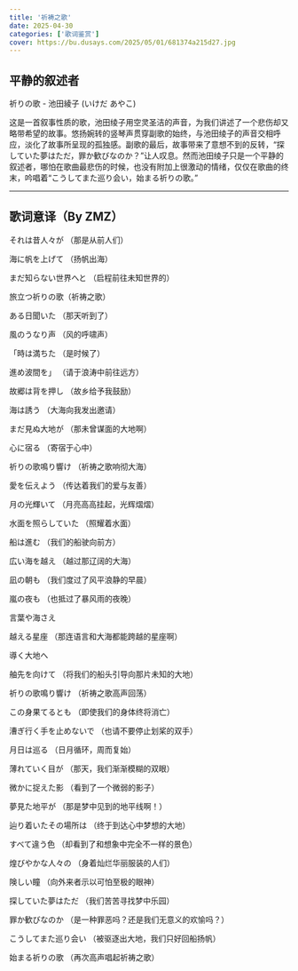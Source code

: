 ```yaml
---
title: '祈祷之歌'
date: 2025-04-30
categories: ['歌词鉴赏']
cover: https://bu.dusays.com/2025/05/01/681374a215d27.jpg
---
```


## 平静的叙述者

祈りの歌 - 池田綾子 (いけだ あやこ)

这是一首叙事性质的歌，池田绫子用空灵圣洁的声音，为我们讲述了一个悲伤却又略带希望的故事。悠扬婉转的竖琴声贯穿副歌的始终，与池田绫子的声音交相呼应，淡化了故事所呈现的孤独感。副歌的最后，故事带来了意想不到的反转，“探していた夢はただ，罪か歓びなのか？”让人叹息。然而池田绫子只是一个平静的叙述者，哪怕在歌曲最悲伤的时候，也没有附加上很激动的情绪，仅仅在歌曲的终末，吟唱着“こうしてまた巡り会い，始まる祈りの歌。”

----

## 歌词意译（By ZMZ）

それは昔人々が  （那是从前人们）

海に帆を上げて    （扬帆出海）

まだ知らない世界へと （启程前往未知世界的） 

旅立つ祈りの歌（祈祷之歌）

ある日聞いた     （那天听到了）

風のうなり声     （风的呼啸声）

「時は満ちた      （是时候了）

進め波間を」       （请于浪涛中前往远方）

故郷は背を押し      （故乡给予我鼓励）

海は誘う                  （大海向我发出邀请）

まだ見ぬ大地が        （那未曾谋面的大地啊）

心に宿る                      （寄宿于心中）

祈りの歌鳴り響け        （祈祷之歌响彻大海）

愛を伝えよう                   （传达着我们的爱与友善）

月の光輝いて                     （月亮高高挂起，光辉熠熠）

水面を照らしていた            （照耀着水面）

船は進む                                  （我们的船驶向前方）

広い海を越え                           （越过那辽阔的大海）

凪の朝も                           （我们度过了风平浪静的早晨）

嵐の夜も                             （也抵过了暴风雨的夜晚）

言葉や海さえ                         

越える星座                            （那连语言和大海都能跨越的星座啊）

導く大地へ                             

舳先を向けて                         （将我们的船头引导向那片未知的大地）

祈りの歌鳴り響け                   （祈祷之歌高声回荡）

この身果てるとも                       （即使我们的身体终将消亡）

漕ぎ行く手を止めないで              （也请不要停止划桨的双手）

月日は巡る                                       （日月循环，周而复始）

薄れていく目が                                 （那天，我们渐渐模糊的双眼）

微かに捉えた影                         （看到了一个微弱的影子）

夢見た地平が                                （那是梦中见到的地平线啊！）

辿り着いたその場所は                   （终于到达心中梦想的大地）

すべて違う色                                      （却看到了和想象中完全不一样的景色）  

煌びやかな人々の                                  （身着灿烂华丽服装的人们）   

険しい瞳                                        （向外来者示以可怕至极的眼神）

探していた夢はただ                       （我们苦苦寻找梦中乐园）

罪か歓びなのか                                （是一种罪恶吗？还是我们无意义的欢愉吗？）

こうしてまた巡り会い                        （被驱逐出大地，我们只好回船扬帆）

始まる祈りの歌                                     （再次高声唱起祈祷之歌）



